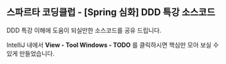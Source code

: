 스파르타 코딩클럽 - [Spring 심화] DDD 특강 소스코드
-
DDD 특강 이해에 도움이 되실만한 소스코드를 공유 드립니다.

IntelliJ 내에서 **View - Tool Windows - TODO** 를 클릭하시면 핵심만 모아 보실 수 있게 만들었습니다.
